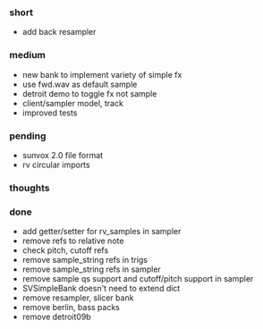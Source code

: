 ### short

- add back resampler

### medium

- new bank to implement variety of simple fx
- use fwd.wav as default sample
- detroit demo to toggle fx not sample
- client/sampler model, track
- improved tests

### pending

- sunvox 2.0 file format
- rv circular imports

### thoughts

### done

- add getter/setter for rv_samples in sampler
- remove refs to relative note
- check pitch, cutoff refs
- remove sample_string refs in trigs
- remove sample_string refs in sampler
- remove sample qs support and cutoff/pitch support in sampler
- SVSimpleBank doesn't need to extend dict
- remove resampler, slicer bank
- remove berlin, bass packs
- remove detroit09b


